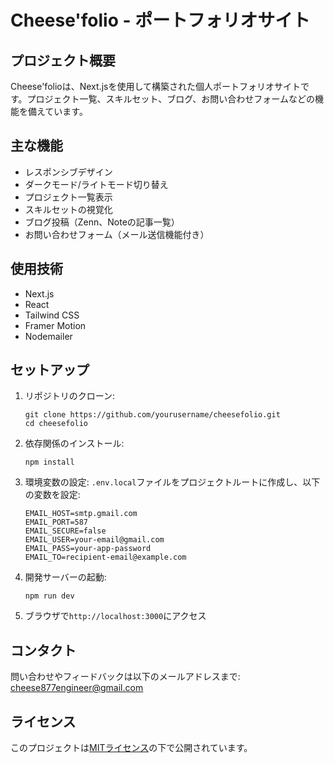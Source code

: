 # Cheese'folio - ポートフォリオサイト

## プロジェクト概要

Cheese'folioは、Next.jsを使用して構築された個人ポートフォリオサイトです。プロジェクト一覧、スキルセット、ブログ、お問い合わせフォームなどの機能を備えています。

## 主な機能

- レスポンシブデザイン
- ダークモード/ライトモード切り替え
- プロジェクト一覧表示
- スキルセットの視覚化
- ブログ投稿（Zenn、Noteの記事一覧）
- お問い合わせフォーム（メール送信機能付き）

## 使用技術

- Next.js
- React
- Tailwind CSS
- Framer Motion 
- Nodemailer 
## セットアップ

1. リポジトリのクローン:
   ```
   git clone https://github.com/yourusername/cheesefolio.git
   cd cheesefolio
   ```

2. 依存関係のインストール:
   ```
   npm install
   ```

3. 環境変数の設定:
   `.env.local`ファイルをプロジェクトルートに作成し、以下の変数を設定:
   ```
   EMAIL_HOST=smtp.gmail.com
   EMAIL_PORT=587
   EMAIL_SECURE=false
   EMAIL_USER=your-email@gmail.com
   EMAIL_PASS=your-app-password
   EMAIL_TO=recipient-email@example.com
   ```

4. 開発サーバーの起動:
   ```
   npm run dev
   ```

5. ブラウザで`http://localhost:3000`にアクセス

## コンタクト

問い合わせやフィードバックは以下のメールアドレスまで:
cheese877engineer@gmail.com

## ライセンス

このプロジェクトは[MITライセンス](LICENSE)の下で公開されています。